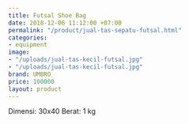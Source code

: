 ```yaml
---
title: Futsal Shoe Bag
date: 2018-12-06 11:12:00 +07:00
permalink: "/product/jual-tas-sepatu-futsal.html"
categories:
- equipment
image:
- "/uploads/jual-tas-kecil-futsal.jpg"
- "/uploads/jual-tas-kecil-futsal.jpg"
brand: UMBRO
price: 100000
layout: product
---
```


Dimensi: 30x40
Berat: 1 kg
